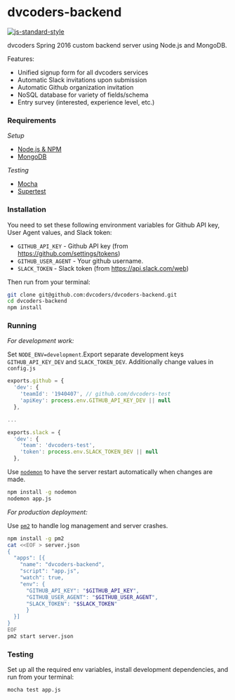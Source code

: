 # dvcoders-backend
[![js-standard-style](https://img.shields.io/badge/code%20style-standard-brightgreen.svg)](http://standardjs.com/)


dvcoders Spring 2016 custom backend server using Node.js and MongoDB.

Features:

- Unified signup form for all dvcoders services
- Automatic Slack invitations upon submission
- Automatic Github organization invitation
- NoSQL database for variety of fields/schema
- Entry survey (interested, experience level, etc.)

### Requirements
*Setup*

 * [Node.js & NPM](https://nodejs.org/en/)
 * [MongoDB](https://www.mongodb.org/)


*Testing*

 * [Mocha](https://mochajs.org/)
 * [Supertest](https://github.com/visionmedia/supertest)

### Installation
You need to set these following environment variables for Github API key, User Agent values, and Slack token:

 * `GITHUB_API_KEY` - Github API key (from https://github.com/settings/tokens)
 * `GITHUB_USER_AGENT` - Your github username.
 * `SLACK_TOKEN` - Slack token (from https://api.slack.com/web)

Then run from your terminal:

```bash
git clone git@github.com:dvcoders/dvcoders-backend.git
cd dvcoders-backend
npm install
```

### Running

*For development work:*

Set `NODE_ENV=development`.Export separate development keys `GITHUB_API_KEY_DEV` and `SLACK_TOKEN_DEV`. Additionally change values in `config.js`

```js
exports.github = {
  'dev': {
    'teamId': '1940407', // github.com/dvcoders-test
    'apiKey': process.env.GITHUB_API_KEY_DEV || null
  },

...

exports.slack = {
  'dev': {
    'team': 'dvcoders-test',
    'token': process.env.SLACK_TOKEN_DEV || null
  },
```

Use [`nodemon`](http://nodemon.io/) to have the server restart automatically when changes are made.

```bash
npm install -g nodemon
nodemon app.js
```

*For production deployment:*

Use [`pm2`](http://pm2.keymetrics.io/) to handle log management and server crashes.

```bash
npm install -g pm2
cat <<EOF > server.json
{
  "apps": [{
    "name": "dvcoders-backend",
    "script": "app.js",
    "watch": true,
    "env": {
      "GITHUB_API_KEY": "$GITHUB_API_KEY",
      "GITHUB_USER_AGENT": "$GITHUB_USER_AGENT",
      "SLACK_TOKEN": "$SLACK_TOKEN"
      }
  }]
}
EOF
pm2 start server.json
```

### Testing
Set up all the required env variables, install development dependencies, and run from your terminal:

```bash
mocha test app.js
```
